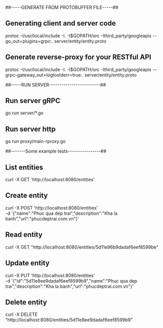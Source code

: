 ##-----GENERATE FROM PROTOBUFFER FILE-----##

## Generating client and server code
protoc -I/usr/local/include -I.  -I$GOPATH/src  -Ithird_party/googleapis  --go_out=plugins=grpc:. server/entity/entity.proto 
## Generate reverse-proxy for your RESTful API
protoc -I/usr/local/include -I. -I$GOPATH/src -Ithird_party/googleapis --grpc-gateway_out=logtostderr=true:. server/entity/entity.proto

##-----RUN SERVER-------------------------##
## Run server gRPC
go run server/*.go
## Run server http 
go run proxy/main-rproxy.go

##-------Some example tests----------------##
## List entities
curl -X GET 'http://localhost:8080/entities'
## Create entity
curl -X POST 'http://localhost:8080/entities' \
-d '{"name":"Phuc qua dep trai","description":"Kha la banh","url":"phucdeptrai.com.vn"}'
## Read entity
curl -X GET "http://localhost:8080/entities/5d11e96b9dadaf6eef8599be"
## Update entity
curl -X PUT 'http://localhost:8080/entities' \
-d '{"id":"5d11e8ee9dadaf6eef8599b9","name":"Phuc qua dep trai","description":"Kha la banh","url":"phucdeptrai.com.vn"}'
## Delete entity
curl -X DELETE "http://localhost:8080/entities/5d11e8ee9dadaf6eef8599b9"